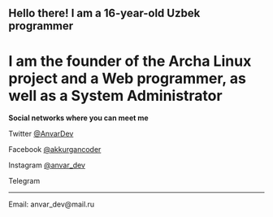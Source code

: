 ## Hello there! I am a 16-year-old Uzbek programmer
# I am the founder of the Archa Linux project and a Web programmer, as well as a System Administrator
 <strong>Social networks where you can meet me</strong>
<p>Twitter <a href="https://twitter.com/AnvrDev">@AnvarDev</a></p>
<p>Facebook <a href="https://facebook.com/akkurgancoder">@akkurgancoder</a></p>
<p>Instagram <a href="https://instagram.com/anvar_dev">@anvar_dev</a></p>
<p>Telegram <a href="https://t.me/Anvar_Alimov"></a></p>
<hr />
Email: anvar_dev@mail.ru
